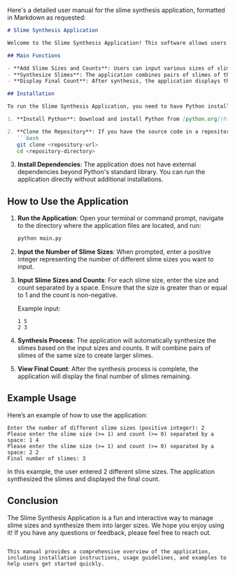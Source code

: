 Here's a detailed user manual for the slime synthesis application, formatted in Markdown as requested:

```markdown
# Slime Synthesis Application

Welcome to the Slime Synthesis Application! This software allows users to manage different sizes of slimes, synthesize them into larger sizes, and track the total number of slimes remaining after synthesis.

## Main Functions

- **Add Slime Sizes and Counts**: Users can input various sizes of slimes along with their respective counts.
- **Synthesize Slimes**: The application combines pairs of slimes of the same size to create larger slimes until no further synthesis can be performed.
- **Display Final Count**: After synthesis, the application displays the total number of slimes remaining.

## Installation

To run the Slime Synthesis Application, you need to have Python installed on your machine. Follow these steps to set up the environment:

1. **Install Python**: Download and install Python from [python.org](https://www.python.org/downloads/). Make sure to add Python to your system PATH.

2. **Clone the Repository**: If you have the source code in a repository, clone it using:
   ```bash
   git clone <repository-url>
   cd <repository-directory>
   ```

3. **Install Dependencies**: The application does not have external dependencies beyond Python's standard library. You can run the application directly without additional installations.

## How to Use the Application

1. **Run the Application**: Open your terminal or command prompt, navigate to the directory where the application files are located, and run:
   ```bash
   python main.py
   ```

2. **Input the Number of Slime Sizes**: When prompted, enter a positive integer representing the number of different slime sizes you want to input.

3. **Input Slime Sizes and Counts**: For each slime size, enter the size and count separated by a space. Ensure that the size is greater than or equal to 1 and the count is non-negative.

   Example input:
   ```
   1 5
   2 3
   ```

4. **Synthesis Process**: The application will automatically synthesize the slimes based on the input sizes and counts. It will combine pairs of slimes of the same size to create larger slimes.

5. **View Final Count**: After the synthesis process is complete, the application will display the final number of slimes remaining.

## Example Usage

Here’s an example of how to use the application:

```
Enter the number of different slime sizes (positive integer): 2
Please enter the slime size (>= 1) and count (>= 0) separated by a space: 1 4
Please enter the slime size (>= 1) and count (>= 0) separated by a space: 2 2
Final number of slimes: 3
```

In this example, the user entered 2 different slime sizes. The application synthesized the slimes and displayed the final count.

## Conclusion

The Slime Synthesis Application is a fun and interactive way to manage slime sizes and synthesize them into larger sizes. We hope you enjoy using it! If you have any questions or feedback, please feel free to reach out.

```

This manual provides a comprehensive overview of the application, including installation instructions, usage guidelines, and examples to help users get started quickly.